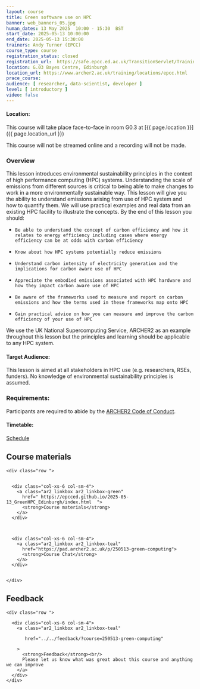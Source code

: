 ```yaml
---
layout: course
title: Green software use on HPC
banner: web_banners_05.jpg 
human_dates: 13 May 2025  10:00 - 15:30  BST 
start_date: 2025-05-13 10:00:00
end_date: 2025-05-13 15:30:00
trainers: Andy Turner (EPCC)
course_type: course
registration_status: closed
registration_url:  https://safe.epcc.ed.ac.uk/TransitionServlet/TrainingCourse/250513-green-computing
location: G.03 Bayes Centre, Edinburgh
location_url: https://www.archer2.ac.uk/training/locations/epcc.html
prace_course: 
audience: [ researcher, data-scientist, developer ]
level: [ introductory ]
video: false
---
```


#### Location:

This course will take place face-to-face in room G0.3 at  [{{ page.location }}]({{ page.location_url }})

This course will not be streamed online and a recording will not be made.

### Overview

This lesson introduces environmental sustainability principles in the context of high performance computing (HPC) systems. Understanding the scale of emissions from different sources is critical to being able to make changes to work in a more environmentally sustainable way. This lesson will give you the ability to understand emissions arising from use of HPC system and how to quantify them. We will use practical examples and real data from an existing HPC facility to illustrate the concepts. By the end of this lesson you should:

-     Be able to understand the concept of carbon efficiency and how it relates to energy efficiency including cases where energy efficiency can be at odds with carbon efficiency
-     Know about how HPC systems potentially reduce emissions
-     Understand carbon intensity of electricity generation and the implications for carbon aware use of HPC
-     Appreciate the embodied emissions associated with HPC hardware and how they impact carbon aware use of HPC
-     Be aware of the frameworks used to measure and report on carbon emissions and how the terms used in these frameworks map onto HPC
-     Gain practical advice on how you can measure and improve the carbon efficiency of your use of HPC

We use the UK National Supercomputing Service, ARCHER2 as an example throughout this lesson but the principles and learning should be applicable to any HPC system.

#### Target Audience:

This lesson is aimed at all stakeholders in HPC use (e.g. researchers, RSEs, funders). No knowledge of environmental sustainability principles is assumed.



### Requirements:

Participants are required to abide by the [ARCHER2  Code of Conduct](../../../about/policies/code-of-conduct.html). 


#### Timetable:

[Schedule](https://epcced.github.io/2025-05-13_GreenHPC_Edinburgh/index.html#schedule)

<section id="service">



<h2><a name="materials">Course materials</a></h2>



    <div class="row ">	

		
      <div class="col-xs-6 col-sm-4">
        <a class="ar2_linkbox ar2_linkbox-green" 
          href=" https://epcced.github.io/2025-05-13_GreenHPC_Edinburgh/index.html  ">
          <strong>Course materials</strong>         
        </a>
      </div>



      <div class="col-xs-6 col-sm-4">
        <a class="ar2_linkbox ar2_linkbox-teal" 
          href="https://pad.archer2.ac.uk/p/250513-green-computing">
          <strong>Course Chat</strong>       
        </a>
      </div>
		

 	</div>
		
		
					


<!-- 		
<h2><a name="videos">Videos</a></h2>

<h3>Session 1</h3>

<div>
	<iframe title="Video" width="560" height="315" src="https://www.youtube.com/embed/xxxxxxxxxxx" frameborder="0" allow="accelerometer; autoplay; encrypted-media; gyroscope; picture-in-picture" allowfullscreen></iframe>
</div>

 -->






<h2><a name="feedback">Feedback</a></h2>


    <div class="row ">	

      <div class="col-xs-6 col-sm-4">
        <a class="ar2_linkbox ar2_linkbox-teal" 

           href="../../feedback/?course=250513-green-computing" 

		>
          <strong>Feedback</strong><br/>
          Please let us know what was great about this course and anything we can improve
        </a>
      </div>
    </div>
		
		

 
</section>



